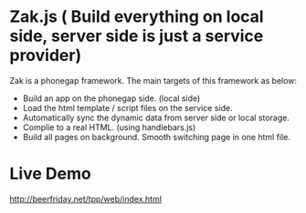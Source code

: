 Zak.js  ( Build everything on local side, server side is just a service provider)
===

Zak is a phonegap framework. The main targets of this framework as below:

 - Build an app on the phonegap side. (local side)
 - Load the html template / script files on the service side.
 - Automatically sync the dynamic data from server side or local storage.
 - Complie to a real HTML. (using handlebars.js)
 - Build all pages on background. Smooth switching page in one html file.
 


Live Demo
===
http://beerfriday.net/tpp/web/index.html
